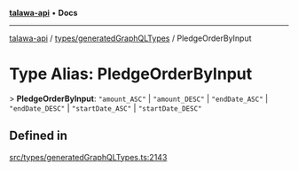 [**talawa-api**](../../../README.md) • **Docs**

***

[talawa-api](../../../modules.md) / [types/generatedGraphQLTypes](../README.md) / PledgeOrderByInput

# Type Alias: PledgeOrderByInput

\> **PledgeOrderByInput**: `"amount_ASC"` \| `"amount_DESC"` \| `"endDate_ASC"` \| `"endDate_DESC"` \| `"startDate_ASC"` \| `"startDate_DESC"`

## Defined in

[src/types/generatedGraphQLTypes.ts:2143](https://github.com/PalisadoesFoundation/talawa-api/blob/0e711c6a6b57f55ab5776fc9c8edfc5ebc0b3d70/src/types/generatedGraphQLTypes.ts#L2143)
